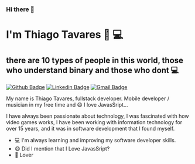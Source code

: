 ### Hi there 👋

<!--
**thiagoltavares/thiagoltavares** is a ✨ _special_ ✨ repository because its `README.md` (this file) appears on your GitHub profile.

Here are some ideas to get you started:

- 🔭 I’m currently working on ...
- 🌱 I’m currently learning ...
- 👯 I’m looking to collaborate on ...
- 🤔 I’m looking for help with ...
- 💬 Ask me about ...
- 📫 How to reach me: ...
- 😄 Pronouns: ...
- ⚡ Fun fact: ...
-->

#  I'm Thiago Tavares 👨‍ 💻
## there are 10 types of people in this world, those who understand binary and those who dont 💻
[![Github Badge](https://img.shields.io/badge/-Github-000?style=flat-square&logo=Github&logoColor=white&link=https://github.com/thiagoltavares)](https://github.com/thiagoltavares)
[![Linkedin Badge](https://img.shields.io/badge/-LinkedIn-blue?style=flat-square&logo=Linkedin&logoColor=white&link=https://www.linkedin.com/in/thiagoltavares/)](https://www.linkedin.com/in/thiagoltavares/)
[![Gmail Badge](https://img.shields.io/badge/-Gmail-c14438?style=flat-square&logo=Gmail&logoColor=white&link=mailto:thiagodevtavares@gmail.com)](mailto:thiagodevtavares@gmail.com)

My name is Thiago Tavares, fullstack developer. Mobile developer / musician in my free time and 😄 I love JavasSript...

I have always been passionate about technology, I was fascinated with how video games works, I have been working with information technology for over 15 years, and it was in software development that I found myself.

-  💻   I'm always learning and improving my software developer skills.
-  😄   Did I mention that I Love JavasSript?
-  🐶   Lover

